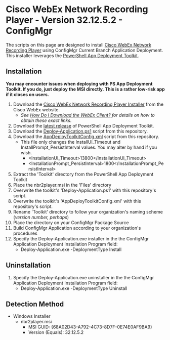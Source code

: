 # Cisco WebEx Network Recording Player - Version 32.12.5.2 - ConfigMgr

The scripts on this page are designed to install [Cisco WebEx Network Recording Player](https://www.webex.com/play-webex-recording.html) using ConfigMgr Current Branch Application Deployment. This installer leverages the [PowerShell App Deployment Toolkit](http://psappdeploytoolkit.com/).

## Installation

**You may encounter issues when deploying with PS App Deployment Toolkit. If you do, just deploy the MSI directly. This is a rather low-risk app if it closes on users.**

1. Download the [Cisco WebEx Network Recording Player Installer](https://akamaicdn.webex.com/client/WBXclient-32.12.5-2/nbr2player.msi) from the Cisco WebEx website.
    * *See [How Do I Download the WebEx Client?](https://collaborationhelp.cisco.com/article/en-us/WBX21270) for details on how to obtain these exact links.*
1. Download the [latest release](https://github.com/PSAppDeployToolkit/PSAppDeployToolkit/releases/latest) of PowerShell App Deployment Toolkit.
1. Download the [Deploy-Application.ps1](https://github.com/aentringer/CMAppScripts/raw/master/Cisco/WebEx-Network-Recording-Player/Deploy-Application.ps1) script from this repository.
1. Download the [AppDeployToolkitConfig.xml](https://github.com/aentringer/CMAppScripts/raw/master/Cisco/WebEx-Network-Recording-Player/AppDeployToolkit/AppDeployToolkitConfig.xml) script from this repository.
    * This file only changes the InstallUI_Timeout and InstallPrompt_PersistInterval values. You may alter by hand if you wish.
      * <InstallationUI_Timeout>13800</InstallationUI_Timeout>
      * <InstallationPrompt_PersistInterval>1800</InstallationPrompt_PersistInterval>
1. Extract the 'Toolkit' directory from the PowerShell App Deployment Toolkit
1. Place the nbr2player.msi in the 'Files' directory
1. Overwrite the toolkit's 'Deploy-Application.ps1' with this repository's script.
1. Overwrite the toolkit's 'AppDeployToolkitConfig.xml' with this repository's script.
1. Rename 'Toolkit' directory to follow your organization's naming scheme (*version number, perhaps*)
1. Place the directory on your ConfigMgr Package Source
1. Build ConfigMgr Application according to your organization's procedures
1. Specify the Deploy-Application.exe installer in the the ConfigMgr Application Deployment Installation Program field:
    * Deploy-Application.exe -DeploymentType Install

## Uninstallation

1. Specify the Deploy-Application.exe uninstaller in the the ConfigMgr Application Deployment Installation Program field:
    * Deploy-Application.exe -DeploymentType Uninstall

## Detection Method

* Windows Installer
  * nbr2player.msi
    * MSI GUID: {68A02D43-A792-4C73-8D7F-0E74E0AF9BA9}
    * Version (Equals): 32.12.5.2
